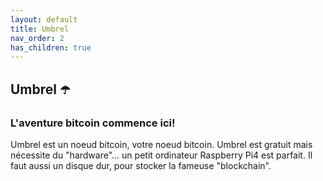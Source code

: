 ```yaml
---
layout: default
title: Umbrel
nav_order: 2
has_children: true
---
```


## Umbrel ☂️	

### L'aventure bitcoin commence ici!

Umbrel est un noeud bitcoin, votre noeud bitcoin.
Umbrel est gratuit mais nécessite du "hardware"... un petit ordinateur Raspberry Pi4 est parfait.
Il faut aussi un disque dur, pour stocker la fameuse "blockchain". 

